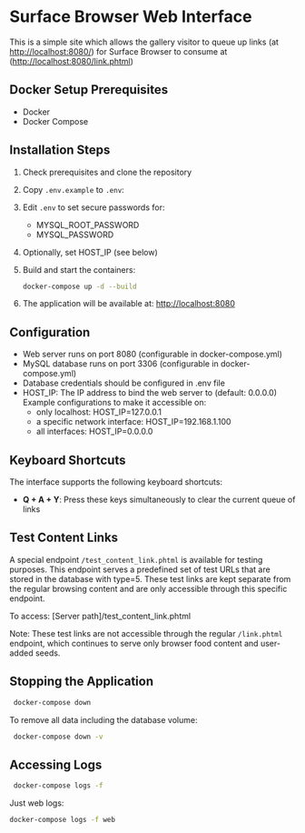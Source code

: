 # Surface Browser Web Interface

This is a simple site which allows the gallery visitor to queue up links (at <http://localhost:8080/>) for Surface Browser to consume at (<http://localhost:8080/link.phtml>)

## Docker Setup Prerequisites

- Docker
- Docker Compose

## Installation Steps

1. Check prerequisites and clone the repository
2. Copy `.env.example` to `.env`:
3. Edit `.env` to set secure passwords for:
   - MYSQL_ROOT_PASSWORD
   - MYSQL_PASSWORD
4. Optionally, set HOST_IP (see below)
5. Build and start the containers:

   ```bash
   docker-compose up -d --build
   ```

6. The application will be available at: <http://localhost:8080>

## Configuration

- Web server runs on port 8080 (configurable in docker-compose.yml)
- MySQL database runs on port 3306 (configurable in docker-compose.yml)
- Database credentials should be configured in .env file
- HOST_IP: The IP address to bind the web server to (default: 0.0.0.0)
Example configurations to make it accessible on:
  - only localhost: HOST_IP=127.0.0.1
  - a specific network interface: HOST_IP=192.168.1.100
  - all interfaces: HOST_IP=0.0.0.0

## Keyboard Shortcuts

The interface supports the following keyboard shortcuts:

- **Q + A + Y**: Press these keys simultaneously to clear the current queue of links

## Test Content Links

A special endpoint `/test_content_link.phtml` is available for testing purposes. This endpoint serves a predefined set of test URLs that are stored in the database with type=5. These test links are kept separate from the regular browsing content and are only accessible through this specific endpoint.

To access: [Server path]/test_content_link.phtml

Note: These test links are not accessible through the regular `/link.phtml` endpoint, which continues to serve only browser food content and user-added seeds.

## Stopping the Application
  
  ```bash
   docker-compose down
  ```

  To remove all data including the database volume:

  ```bash
   docker-compose down -v
  ```

## Accessing Logs
  
  ```bash
   docker-compose logs -f
  ```
  
  Just web logs:
  
  ```bash
  docker-compose logs -f web
  ```
  
